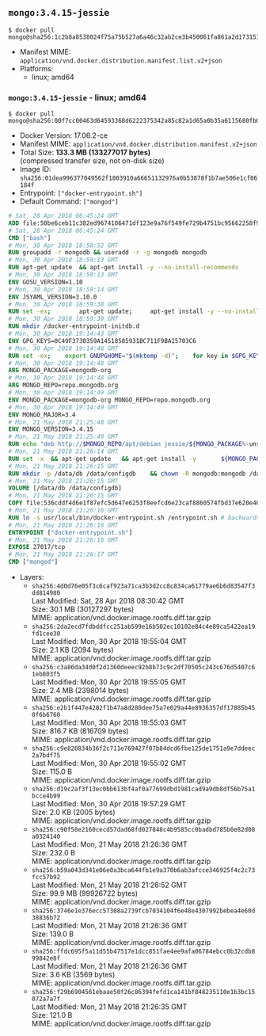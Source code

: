 ## `mongo:3.4.15-jessie`

```console
$ docker pull mongo@sha256:1c2b8a8538024f75a75b527a6a46c32ab2ce3b450061fa861a2d173151cbf3e6
```

-	Manifest MIME: `application/vnd.docker.distribution.manifest.list.v2+json`
-	Platforms:
	-	linux; amd64

### `mongo:3.4.15-jessie` - linux; amd64

```console
$ docker pull mongo@sha256:00f7cc00463d64593368d6222375342a85c82a1d65a0b35a6115680fb0074a2c
```

-	Docker Version: 17.06.2-ce
-	Manifest MIME: `application/vnd.docker.distribution.manifest.v2+json`
-	Total Size: **133.3 MB (133277017 bytes)**  
	(compressed transfer size, not on-disk size)
-	Image ID: `sha256:01dea996377049562f1803910a66651132976a0b53878f1b7ae506e1cf06184f`
-	Entrypoint: `["docker-entrypoint.sh"]`
-	Default Command: `["mongod"]`

```dockerfile
# Sat, 28 Apr 2018 06:45:24 GMT
ADD file:50be6ceb11c382ed9674106471df123e9a76f549fe729b4751bc95662258f9e0 in / 
# Sat, 28 Apr 2018 06:45:24 GMT
CMD ["bash"]
# Mon, 30 Apr 2018 18:58:52 GMT
RUN groupadd -r mongodb && useradd -r -g mongodb mongodb
# Mon, 30 Apr 2018 18:59:13 GMT
RUN apt-get update 	&& apt-get install -y --no-install-recommends 		ca-certificates 		jq 		numactl 	&& rm -rf /var/lib/apt/lists/*
# Mon, 30 Apr 2018 18:59:13 GMT
ENV GOSU_VERSION=1.10
# Mon, 30 Apr 2018 18:59:14 GMT
ENV JSYAML_VERSION=3.10.0
# Mon, 30 Apr 2018 18:59:38 GMT
RUN set -ex; 		apt-get update; 	apt-get install -y --no-install-recommends 		wget 	; 	rm -rf /var/lib/apt/lists/*; 		dpkgArch="$(dpkg --print-architecture | awk -F- '{ print $NF }')"; 	wget -O /usr/local/bin/gosu "https://github.com/tianon/gosu/releases/download/$GOSU_VERSION/gosu-$dpkgArch"; 	wget -O /usr/local/bin/gosu.asc "https://github.com/tianon/gosu/releases/download/$GOSU_VERSION/gosu-$dpkgArch.asc"; 	export GNUPGHOME="$(mktemp -d)"; 	gpg --keyserver ha.pool.sks-keyservers.net --recv-keys B42F6819007F00F88E364FD4036A9C25BF357DD4; 	gpg --batch --verify /usr/local/bin/gosu.asc /usr/local/bin/gosu; 	rm -r "$GNUPGHOME" /usr/local/bin/gosu.asc; 	chmod +x /usr/local/bin/gosu; 	gosu nobody true; 		wget -O /js-yaml.js "https://github.com/nodeca/js-yaml/raw/${JSYAML_VERSION}/dist/js-yaml.js"; 		apt-get purge -y --auto-remove wget
# Mon, 30 Apr 2018 18:59:39 GMT
RUN mkdir /docker-entrypoint-initdb.d
# Mon, 30 Apr 2018 19:14:43 GMT
ENV GPG_KEYS=0C49F3730359A14518585931BC711F9BA15703C6
# Mon, 30 Apr 2018 19:14:48 GMT
RUN set -ex; 	export GNUPGHOME="$(mktemp -d)"; 	for key in $GPG_KEYS; do 		gpg --keyserver ha.pool.sks-keyservers.net --recv-keys "$key"; 	done; 	gpg --export $GPG_KEYS > /etc/apt/trusted.gpg.d/mongodb.gpg; 	rm -r "$GNUPGHOME"; 	apt-key list
# Mon, 30 Apr 2018 19:14:48 GMT
ARG MONGO_PACKAGE=mongodb-org
# Mon, 30 Apr 2018 19:14:48 GMT
ARG MONGO_REPO=repo.mongodb.org
# Mon, 30 Apr 2018 19:14:49 GMT
ENV MONGO_PACKAGE=mongodb-org MONGO_REPO=repo.mongodb.org
# Mon, 30 Apr 2018 19:14:49 GMT
ENV MONGO_MAJOR=3.4
# Mon, 21 May 2018 21:25:48 GMT
ENV MONGO_VERSION=3.4.15
# Mon, 21 May 2018 21:25:49 GMT
RUN echo "deb http://$MONGO_REPO/apt/debian jessie/${MONGO_PACKAGE%-unstable}/$MONGO_MAJOR main" | tee "/etc/apt/sources.list.d/${MONGO_PACKAGE%-unstable}.list"
# Mon, 21 May 2018 21:26:14 GMT
RUN set -x 	&& apt-get update 	&& apt-get install -y 		${MONGO_PACKAGE}=$MONGO_VERSION 		${MONGO_PACKAGE}-server=$MONGO_VERSION 		${MONGO_PACKAGE}-shell=$MONGO_VERSION 		${MONGO_PACKAGE}-mongos=$MONGO_VERSION 		${MONGO_PACKAGE}-tools=$MONGO_VERSION 	&& rm -rf /var/lib/apt/lists/* 	&& rm -rf /var/lib/mongodb 	&& mv /etc/mongod.conf /etc/mongod.conf.orig
# Mon, 21 May 2018 21:26:15 GMT
RUN mkdir -p /data/db /data/configdb 	&& chown -R mongodb:mongodb /data/db /data/configdb
# Mon, 21 May 2018 21:26:15 GMT
VOLUME [/data/db /data/configdb]
# Mon, 21 May 2018 21:26:15 GMT
COPY file:536cddf4d6e1f87efc5d647e6253f8eefcd6e23caf8860574fbd37e620e4683f in /usr/local/bin/ 
# Mon, 21 May 2018 21:26:16 GMT
RUN ln -s usr/local/bin/docker-entrypoint.sh /entrypoint.sh # backwards compat
# Mon, 21 May 2018 21:26:16 GMT
ENTRYPOINT ["docker-entrypoint.sh"]
# Mon, 21 May 2018 21:26:16 GMT
EXPOSE 27017/tcp
# Mon, 21 May 2018 21:26:17 GMT
CMD ["mongod"]
```

-	Layers:
	-	`sha256:4d0d76e05f3c6caf923a71ca3b3d2cc8c834ca61779ae6b6d83547f3dd814980`  
		Last Modified: Sat, 28 Apr 2018 08:30:42 GMT  
		Size: 30.1 MB (30127297 bytes)  
		MIME: application/vnd.docker.image.rootfs.diff.tar.gzip
	-	`sha256:2da2ecd7fdbddfcc251ab599e16b502ec10102e84c4e89ca5422ea19fd1cee30`  
		Last Modified: Mon, 30 Apr 2018 19:55:04 GMT  
		Size: 2.1 KB (2094 bytes)  
		MIME: application/vnd.docker.image.rootfs.diff.tar.gzip
	-	`sha256:c3a86da34d0f2d1360deeec92b8b73c9c2df70505c243c676d5407c61eb803f5`  
		Last Modified: Mon, 30 Apr 2018 19:55:05 GMT  
		Size: 2.4 MB (2398014 bytes)  
		MIME: application/vnd.docker.image.rootfs.diff.tar.gzip
	-	`sha256:e2b1f447e4202f1b47a8d280dee75a7e029a44e8936357df17885b450f6b6760`  
		Last Modified: Mon, 30 Apr 2018 19:55:03 GMT  
		Size: 816.7 KB (816709 bytes)  
		MIME: application/vnd.docker.image.rootfs.diff.tar.gzip
	-	`sha256:c9e820834b36f2c711e769427f07b84dcd6fbe125de1751a9e7ddeec2a7bdf75`  
		Last Modified: Mon, 30 Apr 2018 19:55:02 GMT  
		Size: 115.0 B  
		MIME: application/vnd.docker.image.rootfs.diff.tar.gzip
	-	`sha256:d19c2af3f13ec0bb613bf4af0a77699dbd1981cad9a9db8df56b75a1bcce4b99`  
		Last Modified: Mon, 30 Apr 2018 19:57:29 GMT  
		Size: 2.0 KB (2005 bytes)  
		MIME: application/vnd.docker.image.rootfs.diff.tar.gzip
	-	`sha256:c90f50e2160cecd57dad68fd027848c4b9585cc0badbd785b0e82d08a0324140`  
		Last Modified: Mon, 21 May 2018 21:26:36 GMT  
		Size: 232.0 B  
		MIME: application/vnd.docker.image.rootfs.diff.tar.gzip
	-	`sha256:b59a043d341e06e0a3bca644fb1e9a370b6ab3afcce346925f4c2c73fcc57b92`  
		Last Modified: Mon, 21 May 2018 21:26:52 GMT  
		Size: 99.9 MB (99926722 bytes)  
		MIME: application/vnd.docker.image.rootfs.diff.tar.gzip
	-	`sha256:3746e1e376ecc57308a2739fcb7034104f6e48e4307992bebea4e60d38836b72`  
		Last Modified: Mon, 21 May 2018 21:26:36 GMT  
		Size: 139.0 B  
		MIME: application/vnd.docker.image.rootfs.diff.tar.gzip
	-	`sha256:ffdc695f5a11d55b47517e1dcc851fae4ee9afa06784ebcc0b32cdb899842e8f`  
		Last Modified: Mon, 21 May 2018 21:26:36 GMT  
		Size: 3.6 KB (3569 bytes)  
		MIME: application/vnd.docker.image.rootfs.diff.tar.gzip
	-	`sha256:f29b6904561ebaae50f26c86394fefd1ca141bf848235110e1b3bc15072a7a7f`  
		Last Modified: Mon, 21 May 2018 21:26:35 GMT  
		Size: 121.0 B  
		MIME: application/vnd.docker.image.rootfs.diff.tar.gzip
